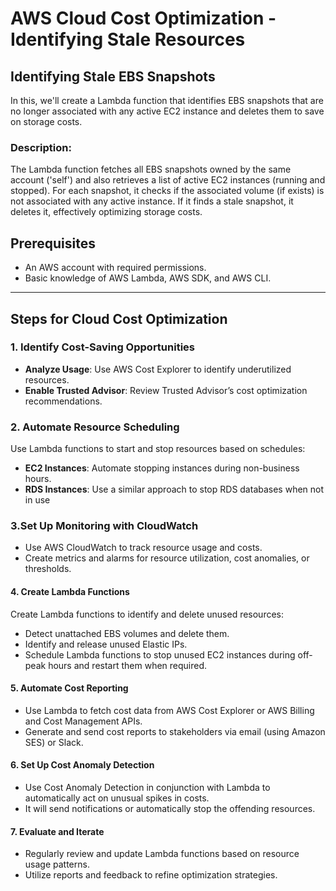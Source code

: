# AWS Cloud Cost Optimization - Identifying Stale Resources

## Identifying Stale EBS Snapshots

In this, we'll create a Lambda function that identifies EBS snapshots that are no longer associated with any active EC2 instance and deletes them to save on storage costs.

### Description:

The Lambda function fetches all EBS snapshots owned by the same account ('self') and also retrieves a list of active EC2 instances (running and stopped). For each snapshot, it checks if the associated volume (if exists) is not associated with any active instance. If it finds a stale snapshot, it deletes it, effectively optimizing storage costs.

## Prerequisites
- An AWS account with required permissions.
- Basic knowledge of AWS Lambda, AWS SDK, and AWS CLI.
---

## Steps for Cloud Cost Optimization

### 1. **Identify Cost-Saving Opportunities**
- **Analyze Usage**: Use AWS Cost Explorer to identify underutilized resources.
- **Enable Trusted Advisor**: Review Trusted Advisor’s cost optimization recommendations.

### 2. **Automate Resource Scheduling**

Use Lambda functions to start and stop resources based on schedules:
- **EC2 Instances**: Automate stopping instances during non-business hours.
- **RDS Instances**: Use a similar approach to stop RDS databases when not in use

### 3.**Set Up Monitoring with CloudWatch**
- Use AWS CloudWatch to track resource usage and costs.
- Create metrics and alarms for resource utilization, cost anomalies, or thresholds.

#### 4. **Create Lambda Functions**
Create Lambda functions to identify and delete unused resources:
- Detect unattached EBS volumes and delete them.
- Identify and release unused Elastic IPs.
- Schedule Lambda functions to stop unused EC2 instances during off-peak hours and restart them when required.

#### 5. **Automate Cost Reporting**
- Use Lambda to fetch cost data from AWS Cost Explorer or AWS Billing and Cost Management APIs.
- Generate and send cost reports to stakeholders via email (using Amazon SES) or Slack.

#### 6. **Set Up Cost Anomaly Detection**
- Use Cost Anomaly Detection in conjunction with Lambda to automatically act on unusual spikes in costs.
- It will send notifications or automatically stop the offending resources.

#### 7. **Evaluate and Iterate**
- Regularly review and update Lambda functions based on resource usage patterns.
- Utilize reports and feedback to refine optimization strategies.
  

  


